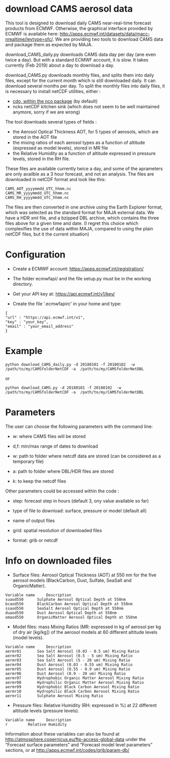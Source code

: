 # download CAMS aerosol data

This tool is designed to download daily CAMS near-real-time forecast products from ECMWF. Otherwise, the graphical interface provided by ECMWF is available here: http://apps.ecmwf.int/datasets/data/macc-nrealtime/levtype=sfc/. We are providing two tools to download CAMS data and package them as expected by MAJA.

download_CAMS_daily.py downloads CAMS data day per day (ane even twice a day). But with a standard ECMWF account, it is slow. It takes currently (Feb 2019) about a day to download a day.

download_CAMS.py downloads monthly files, and splits them into daily files, except for the current month which is still downloaded daily. It can download several months per day. To split the monthly files into daily files, it is necessary to install netCDF utilities, either :
- [cdo, within the nco package](https://code.mpimet.mpg.de/projects/cdo) (by default)
- ncks netCDF kitchen sink (which does not seem to be well maintained anymore, sorry if we are wrong)

The tool downloads several types of fields :
- the Aerosol Optical Thickness AOT, for 5 types of aerosols, which are stored in the AOT file
- the mixing ratios of each aerosol types as a function of altitude (expressed as model levels), stored in MR file 
- the Relative Humidity as a function of altitude expressed in pressure levels, stored in the RH file.

These files are available currently twice a day, and some of the aprameters are only availble as a 3 hour forecast, and not an analysis. The files are downloaded in netCDF format and look like this:
```
CAMS_AOT_yyyymmdd_UTC_hhmm.nc
CAMS_MR_yyyymmdd_UTC_hhmm.nc
CAMS_RH_yyyymmdd_UTC_hhmm.nc
```

The files are then converted in one archive using the Earth Explorer format, which was selected as the standard format for MAJA external data. We have a HDR xml file, and a bzipped DBL archive, which contains the three files above for a given time and date. (I regret this choice which complexifies the use of data within MAJA, compared to using the plain netCDF files, but it the current situation)



# Configuration

 - Create a ECMWF account: https://apps.ecmwf.int/registration/

 - The folder ecmwfapi/ and the file setup.py must be in the working directory.

 - Get your API key at: https://api.ecmwf.int/v1/key/

 - Create the file '.ecmwfapirc' in your home and type:
```
{
"url" : "https://api.ecmwf.int/v1",
"key" : "your_key",
"email" : "your_email_address"
}
```

# Example

`python download_CAMS_daily.py -d 20180101 -f 20180102  -w /path/to/my/CAMSfolderNetCDF -a  /path/to/my/CAMSfolderNetDBL`

or

`python download_CAMS.py -d 20180101 -f 20180102  -w /path/to/my/CAMSfolderNetCDF -a  /path/to/my/CAMSfolderNetDBL`


# Parameters

The user can choose the following parameters with the command line:

 - w: where CAMS files will be stored

 - d,f: min/max range of dates to download

 - w: path to folder where netcdf data are stored (can be considered as a temporary file)
 - a: path to folder where DBL/HDR files are stored
 - k: to keep the netcdf files

Other parameters could be accessed within the code :

 - step: forecast step in hours (default 3, ony value available so far)

 - type of file to download: surface, pressure or model (default all)

 - name of output files

 - grid: spatial resolution of downloaded files

 - format: grib or netcdf

# Info on downloaded files

 - Surface files: Aerosol Optical Thickness (AOT) at 550 nm for the five aerosol models (BlackCarbon, Dust, Sulfate, SeaSalt and OrganicMatter).
```
Variable name	  Description
suaod550	  Sulphate Aerosol Optical Depth at 550nm
bcaod550	  BlackCarbon Aerosol Optical Depth at 550nm
ssaod550	  SeaSalt Aerosol Optical Depth at 550nm
duaod550	  Dust Aerosol Optical Depth at 550nm
omaod550	  OrganicMatter Aerosol Optical Depth at 550nm
```

 - Model files: mass Mixing Ratios (MR: expressed in kg of aerosol per kg of dry air [kg/kg]) of the aerosol models at 60 different altitude levels (model levels).
```
Variable name	  Description
aermr01	 	  Sea Salt Aerosol (0.03 - 0.5 um) Mixing Ratio
aermr02		  Sea Salt Aerosol (0.5 - 5 um) Mixing Ratio
aermr03		  Sea Salt Aerosol (5 - 20 um) Mixing Ratio
aermr04		  Dust Aerosol (0.03 - 0.55 um) Mixing Ratio
aermr05		  Dust Aerosol (0.55 - 0.9 um) Mixing Ratio
aermr06		  Dust Aerosol (0.9 - 20 um) Mixing Ratio
aermr07		  Hydrophobic Organic Matter Aerosol Mixing Ratio
aermr08		  Hydrophilic Organic Matter Aerosol Mixing Ratio
aermr09		  Hydrophobic Black Carbon Aerosol Mixing Ratio
aermr10		  Hydrophilic Black Carbon Aerosol Mixing Ratio
aermr11		  Sulphate Aerosol Mixing Ratio
```

 - Pressure files: Relative Humidity (RH: expressed in %) at 22 different altitude levels (pressure levels).
```
Variable name	  Description
r	 	  Relative Humidity
```

Information about these variables can also be found at http://atmosphere.copernicus.eu/ftp-access-global-data under the “Forecast surface parameters” and “Forecast model level parameters” sections, or at http://apps.ecmwf.int/codes/grib/param-db/
